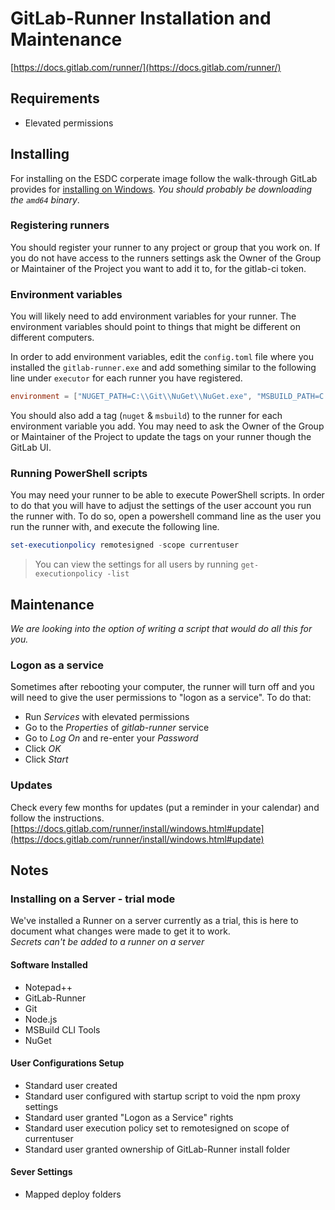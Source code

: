 # GitLab-Runner Installation and Maintenance

[https://docs.gitlab.com/runner/](https://docs.gitlab.com/runner/)

## Requirements

* Elevated permissions

## Installing

For installing on the ESDC corperate image follow the walk-through GitLab provides for [installing on Windows](https://docs.gitlab.com/runner/install/windows.html).
_You should probably be downloading the `amd64` binary_.

### Registering runners

You should register your runner to any project or group that you work on.
If you do not have access to the runners settings ask the Owner of the Group or Maintainer of the Project you want to add it to, for the gitlab-ci token.

### Environment variables

You will likely need to add environment variables for your runner.
The environment variables should point to things that might be different on different computers.

In order to add environment variables, edit the `config.toml` file where you installed the `gitlab-runner.exe` and add something similar to the following line under `executor` for each runner you have registered.

```toml
environment = ["NUGET_PATH=C:\\Git\\NuGet\\NuGet.exe", "MSBUILD_PATH=C:\\Program Files (x86)\\MSBuild\\14.0\\Bin\\msbuild.exe"]
```

You should also add a tag (`nuget` & `msbuild`) to the runner for each environment variable you add.
You may need to ask the Owner of the Group or Maintainer of the Project to update the tags on your runner though the GitLab UI.

### Running PowerShell scripts

You may need your runner to be able to execute PowerShell scripts.
In order to do that you will have to adjust the settings of the user account you run the runner with.
To do so, open a powershell command line as the user you run the runner with, and execute the following line.

```powershell
set-executionpolicy remotesigned -scope currentuser
```

> You can view the settings for all users by running `get-executionpolicy -list`

## Maintenance

_We are looking into the option of writing a script that would do all this for you._

### Logon as a service

Sometimes after rebooting your computer, the runner will turn off and you will need to give the user permissions to "logon as a service".
To do that:

* Run _Services_ with elevated permissions
* Go to the _Properties_ of _gitlab-runner_ service
* Go to _Log On_ and re-enter your _Password_
* Click _OK_
* Click _Start_

### Updates

Check every few months for updates (put a reminder in your calendar) and follow the instructions.  
[https://docs.gitlab.com/runner/install/windows.html#update](https://docs.gitlab.com/runner/install/windows.html#update)

## Notes

### Installing on a Server - trial mode

We've installed a Runner on a server currently as a trial, this is here to document what changes were made to get it to work.  
*Secrets can't be added to a runner on a server*

#### Software Installed

* Notepad++
* GitLab-Runner
* Git
* Node.js
* MSBuild CLI Tools
* NuGet

#### User Configurations Setup

* Standard user created
* Standard user configured with startup script to void the npm proxy settings
* Standard user granted "Logon as a Service" rights
* Standard user execution policy set to remotesigned on scope of currentuser
* Standard user granted ownership of GitLab-Runner install folder

#### Sever Settings

* Mapped deploy folders
